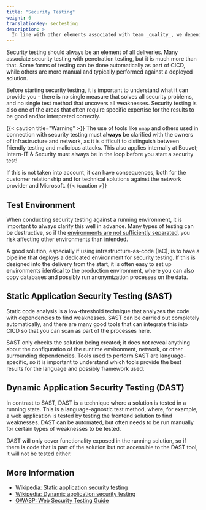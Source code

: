 ```yaml
---
title: "Security Testing"
weight: 6
translationKey: sectesting
description: >
  In line with other elements associated with team _quality_, we depend on testing to verify that we have achieved the goal. Security testing is an important part of this, as it allows us to demonstrate that the delivery is not vulnerable to certain attack methods.
---
```


Security testing should always be an element of all deliveries. Many associate security testing with penetration testing, but it is much more than that. Some forms of testing can be done automatically as part of CICD, while others are more manual and typically performed against a deployed solution.

Before starting security testing, it is important to understand what it can provide you - there is no single measure that solves all security problems, and no single test method that uncovers all weaknesses. Security testing is also one of the areas that often require specific expertise for the results to be good and/or interpreted correctly.

{{< caution title="Warning" >}}
The use of tools like `nmap` and others used in connection with security testing must **always** be clarified with the owners of infrastructure and network, as it is difficult to distinguish between friendly testing and malicious attacks. This also applies internally at Bouvet; Intern-IT & Security must always be in the loop before you start a security test!

If this is not taken into account, it can have consequences, both for the customer relationship and for technical solutions against the network provider and Microsoft.
{{< /caution >}}

## Test Environment
When conducting security testing against a running environment, it is important to always clarify this well in advance. Many types of testing can be destructive, so if the [environments are not sufficiently separated](design/segregation/), you risk affecting other environments than intended.

A good solution, especially if using infrastructure-as-code (IaC), is to have a pipeline that deploys a dedicated environment for security testing. If this is designed into the delivery from the start, it is often easy to set up environments identical to the production environment, where you can also copy databases and possibly run anonymization processes on the data.

## Static Application Security Testing (SAST)
Static code analysis is a low-threshold technique that analyzes the code with dependencies to find weaknesses. SAST can be carried out completely automatically, and there are many good tools that can integrate this into CICD so that you can scan as part of the processes here.

SAST only checks the solution being created; it does not reveal anything about the configuration of the runtime environment, network, or other surrounding dependencies. Tools used to perform SAST are language-specific, so it is important to understand which tools provide the best results for the language and possibly framework used.

## Dynamic Application Security Testing (DAST)
In contrast to SAST, DAST is a technique where a solution is tested in a running state. This is a language-agnostic test method, where, for example, a web application is tested by testing the frontend solution to find weaknesses. DAST can be automated, but often needs to be run manually for certain types of weaknesses to be tested.

DAST will only cover functionality exposed in the running solution, so if there is code that is part of the solution but not accessible to the DAST tool, it will not be tested either.

## More Information
* [Wikipedia: Static application security testing](https://en.wikipedia.org/wiki/Static_application_security_testing)
* [Wikipedia: Dynamic application security testing](https://en.wikipedia.org/wiki/Dynamic_application_security_testing)
* [OWASP: Web Security Testing Guide](https://owasp.org/www-project-web-security-testing-guide/)
